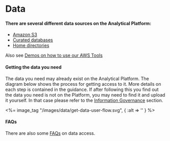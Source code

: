# Data
#### There are several different data sources on the Analytical Platform:

* [Amazon S3](amazon-s3/)
* [Curated databases](curated-databases/)
* [Home directories](home-directories)


Also see [Demos on how to use our AWS Tools](https://github.com/moj-analytical-services/mojap-aws-tools-demo/)



#### Getting the data you need

The data you need may already exist on the Analytical Platform. The diagram below shows the process for getting access to it. More details on each step is contained in the guidance. If after following this you find out the data you need is not on the Platform, you may need to find it and upload it yourself. In that case please refer to the [Information Governance](../information-governance.html) section.

<%= image_tag "/images/data/get-data-user-flow.svg", { :alt => '' } %>

#### FAQs

There are also some [FAQs](data-faqs/) on data access.